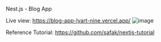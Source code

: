 Nest.js - Blog App 

Live view: https://blog-app-lyart-nine.vercel.app/
![image](https://github.com/AvaLee121/Blog_App/assets/55948841/b932d98c-d1c0-41a7-b527-e258ecb56291)

Reference Tutorial: https://github.com/safak/nextjs-tutorial


